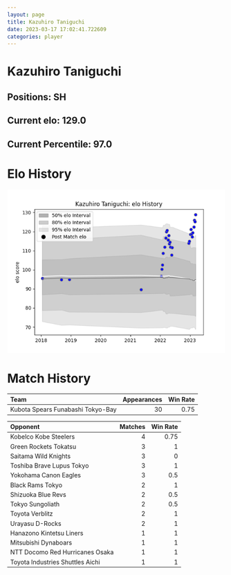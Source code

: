 ```yaml
---  
layout: page  
title: Kazuhiro Taniguchi  
date: 2023-03-17 17:02:41.722609  
categories: player  
---
```

# Kazuhiro Taniguchi

## Positions: SH

## Current elo: 129.0

## Current Percentile: 97.0

# Elo History


![elo history](history_KazuhiroTaniguchi.png)
# Match History


| Team                              |   Appearances |   Win Rate |
|:----------------------------------|--------------:|-----------:|
| Kubota Spears Funabashi Tokyo-Bay |            30 |       0.75 |

| Opponent                         |   Matches |   Win Rate |
|:---------------------------------|----------:|-----------:|
| Kobelco Kobe Steelers            |         4 |       0.75 |
| Green Rockets Tokatsu            |         3 |       1    |
| Saitama Wild Knights             |         3 |       0    |
| Toshiba Brave Lupus Tokyo        |         3 |       1    |
| Yokohama Canon Eagles            |         3 |       0.5  |
| Black Rams Tokyo                 |         2 |       1    |
| Shizuoka Blue Revs               |         2 |       0.5  |
| Tokyo Sungoliath                 |         2 |       0.5  |
| Toyota Verblitz                  |         2 |       1    |
| Urayasu D-Rocks                  |         2 |       1    |
| Hanazono Kintetsu Liners         |         1 |       1    |
| Mitsubishi Dynaboars             |         1 |       1    |
| NTT Docomo Red Hurricanes Osaka  |         1 |       1    |
| Toyota Industries Shuttles Aichi |         1 |       1    |